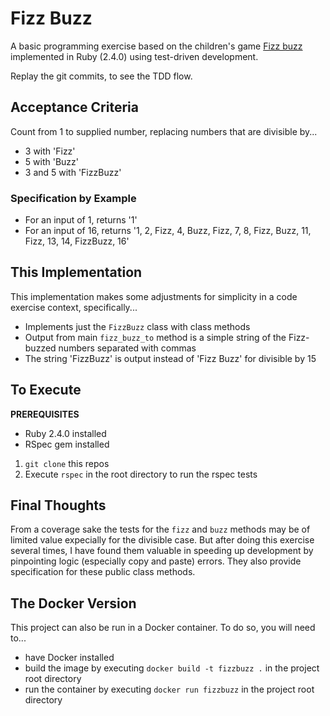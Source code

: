# Fizz Buzz
A basic programming exercise based on the children's game
[Fizz buzz](https://en.wikipedia.org/wiki/Fizz_buzz)
implemented in Ruby (2.4.0) using test-driven development.

Replay the git commits, to see the TDD flow.

## Acceptance Criteria
Count from 1 to supplied number, replacing numbers that are divisible
by...
* 3 with 'Fizz'
* 5 with 'Buzz'
* 3 and 5 with 'FizzBuzz'
### Specification by Example
* For an input of 1, returns '1'
* For an input of 16, returns '1, 2, Fizz, 4, Buzz, Fizz, 7, 8, Fizz, Buzz, 11, Fizz, 13, 14, FizzBuzz, 16'

## This Implementation
This implementation makes some adjustments for simplicity in a code
exercise context, specifically...
* Implements just the `FizzBuzz` class with class methods
* Output from main `fizz_buzz_to` method is a simple string of the
Fizz-buzzed numbers separated with commas
* The string 'FizzBuzz' is output instead of 'Fizz Buzz' for divisible by
  15

## To Execute
**PREREQUISITES**
* Ruby 2.4.0 installed
* RSpec gem installed

1. `git clone` this repos
2. Execute `rspec` in the root directory to run the rspec tests

## Final Thoughts
From a coverage sake the tests for the `fizz` and `buzz` methods
may be of limited value expecially for the divisible case. But after
doing this exercise several times, I have found them valuable in
speeding up development by pinpointing logic
(especially copy and paste) errors. They also provide specification
for these public class methods.

## The Docker Version
This project can also be run in a Docker container.
To do so, you will need to...
* have Docker installed
* build the image by executing `docker build -t fizzbuzz .` in the
  project root directory
* run the container by executing `docker run fizzbuzz` in the
  project root directory
